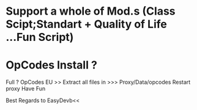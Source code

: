 # Support a whole of Mod.s (Class Scipt;Standart + Quality of Life ...Fun Script)

# OpCodes Install ? 

Full ? OpCodes EU >> 
Extract all files in >>> Proxy/Data/opcodes
Restart proxy
Have Fun

Best Regards to EasyDevb<<
